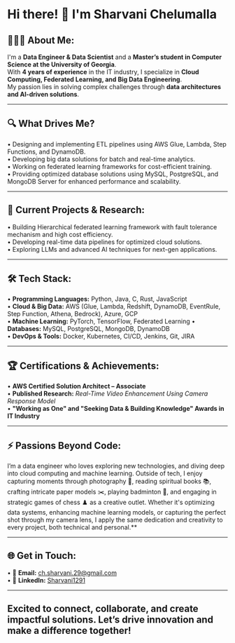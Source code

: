 # Hi there! 👋 I'm Sharvani Chelumalla  

## 👩🏻‍💻 About Me: 

I'm a **Data Engineer & Data Scientist** and a **Master’s student in Computer Science at the University of Georgia**.  
With **4 years of experience** in the IT industry, I specialize in **Cloud Computing, Federated Learning, and Big Data Engineering**.  
My passion lies in solving complex challenges through **data architectures and AI-driven solutions**.  

---

## 🔍 What Drives Me?  
• Designing and implementing ETL pipelines using AWS Glue, Lambda, Step Functions, and DynamoDB.  
• Developing big data solutions for batch and real-time analytics.  
• Working on federated learning frameworks for cost-efficient training.  
• Providing optimized database solutions using MySQL, PostgreSQL, and MongoDB Server for enhanced performance and scalability. 

---

## 📌 Current Projects & Research:
• Building Hierarchical federated learning framework with fault tolerance mechanism and high cost efficiency.  
• Developing real-time data pipelines for optimized cloud solutions.  
• Exploring LLMs and advanced AI techniques for next-gen applications.   

---

## 🛠️ Tech Stack:  
• **Programming Languages:** Python, Java, C, Rust, JavaScript  
• **Cloud & Big Data:** AWS (Glue, Lambda, Redshift, DynamoDB, EventRule, Step Function, Athena, Bedrock), Azure, GCP  
• **Machine Learning:** PyTorch, TensorFlow, Federated Learning 
• **Databases:** MySQL, PostgreSQL, MongoDB, DynamoDB  
• **DevOps & Tools:** Docker, Kubernetes, CI/CD, Jenkins, Git, JIRA  

---

## 🏆 Certifications & Achievements:  
• **AWS Certified Solution Architect – Associate**  
• **Published Research:** *Real-Time Video Enhancement Using Camera Response Model*  
• **"Working as One" and "Seeking Data & Building Knowledge" Awards in IT Industry** 

---

## ⚡ Passions Beyond Code: 
I’m a data engineer who loves exploring new technologies, and diving deep into cloud computing and machine learning. Outside of tech, I enjoy capturing moments through photography 📸, reading spiritual books 📚, crafting intricate paper models ✂️, playing badminton 🏸, and engaging in strategic games of chess ♟️ as a creative outlet. Whether it's optimizing data systems, enhancing machine learning models, or capturing the perfect shot through my camera lens, I apply the same dedication and creativity to every project, both technical and personal.**  

---

## 🌐 Get in Touch:  
• 📩 **Email:** [ch.sharvani.29@gmail.com](mailto:ch.sharvani.29@gmail.com)  
• 🔗 **LinkedIn:** [Sharvani1291](https://linkedin.com/in/sharvanichelumalla)  

---

## Excited to connect, collaborate, and create impactful solutions. Let’s drive innovation and make a difference together! 
